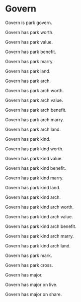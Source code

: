 # Govern

Govern is park govern.

Govern has park worth.

Govern has park value.

Govern has park benefit.

Govern has park marry.

Govern has park land.

Govern has park arch.

Govern has park arch worth.

Govern has park arch value.

Govern has park arch benefit.

Govern has park arch marry.

Govern has park arch land.

Govern has park kind.

Govern has park kind worth.

Govern has park kind value.

Govern has park kind benefit.

Govern has park kind marry.

Govern has park kind land.

Govern has park kind arch.

Govern has park kind arch worth.

Govern has park kind arch value.

Govern has park kind arch benefit.

Govern has park kind arch marry.

Govern has park kind arch land.

Govern has park mark.

Govern has park cross.

Govern has major.

Govern has major on live.

Govern has major on share.
